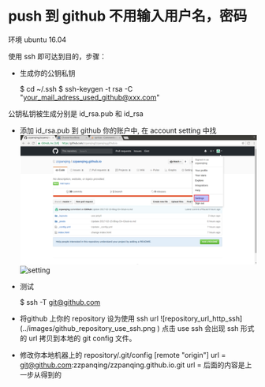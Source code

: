 # push 到 github 不用输入用户名，密码

环境 ubuntu 16.04

使用 ssh 即可达到目的，步骤：
* 生成你的公钥私钥

    $ cd ~/.ssh
    $ ssh-keygen -t rsa -C "your_mail_adress_used_github@xxx.com"

公钥私钥被生成分别是 id_rsa.pub 和 id_rsa

* 添加 id_rsa.pub 到 github 你的账户中, 在 account setting 中找
![account](../images/github_account_setting.png )
![setting](../images/ggithub_account_setting_SSH.png )

* 测试

    $ ssh -T git@github.com 

* 将github 上你的 repository 设为使用 ssh url 
![repository_url_http_ssh] (../images/github_repository_use_ssh.png )
点击 use ssh 会出现 ssh 形式的 url 拷贝到本地的 git config 文件。


* 修改你本地机器上的 repository/.git/config
[remote "origin"]
	url = git@github.com:zzpanqing/zzpanqing.github.io.git 
url = 后面的内容是上一步从得到的



